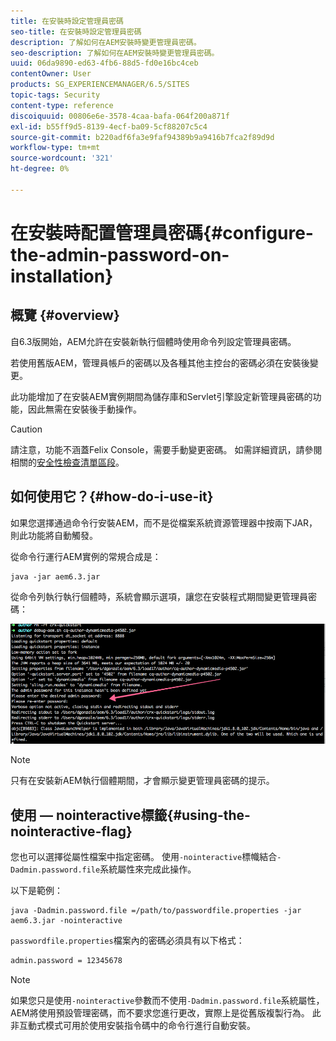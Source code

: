 ```yaml
---
title: 在安裝時設定管理員密碼
seo-title: 在安裝時設定管理員密碼
description: 了解如何在AEM安裝時變更管理員密碼。
seo-description: 了解如何在AEM安裝時變更管理員密碼。
uuid: 06da9890-ed63-4fb6-88d5-fd0e16bc4ceb
contentOwner: User
products: SG_EXPERIENCEMANAGER/6.5/SITES
topic-tags: Security
content-type: reference
discoiquuid: 00806e6e-3578-4caa-bafa-064f200a871f
exl-id: b55ff9d5-8139-4ecf-ba09-5cf88207c5c4
source-git-commit: b220adf6fa3e9faf94389b9a9416b7fca2f89d9d
workflow-type: tm+mt
source-wordcount: '321'
ht-degree: 0%

---
```


# 在安裝時配置管理員密碼{#configure-the-admin-password-on-installation}

## 概覽 {#overview}

自6.3版開始，AEM允許在安裝新執行個體時使用命令列設定管理員密碼。

若使用舊版AEM，管理員帳戶的密碼以及各種其他主控台的密碼必須在安裝後變更。

此功能增加了在安裝AEM實例期間為儲存庫和Servlet引擎設定新管理員密碼的功能，因此無需在安裝後手動操作。

>[!CAUTION]
>
>請注意，功能不涵蓋Felix Console，需要手動變更密碼。 如需詳細資訊，請參閱相關的[安全性檢查清單區段](/help/sites-administering/security-checklist.md#change-default-passwords-for-the-aem-and-osgi-console-admin-accounts)。

## 如何使用它？{#how-do-i-use-it}

如果您選擇通過命令行安裝AEM，而不是從檔案系統資源管理器中按兩下JAR，則此功能將自動觸發。

從命令行運行AEM實例的常規合成是：

```shell
java -jar aem6.3.jar
```

從命令列執行執行個體時，系統會顯示選項，讓您在安裝程式期間變更管理員密碼：

![chlimage_1-116](assets/chlimage_1-116a.png)

>[!NOTE]
>
>只有在安裝新AEM執行個體期間，才會顯示變更管理員密碼的提示。

## 使用 — nointeractive標籤{#using-the-nointeractive-flag}

您也可以選擇從屬性檔案中指定密碼。 使用`-nointeractive`標幟結合`-Dadmin.password.file`系統屬性來完成此操作。

以下是範例：

```shell
java -Dadmin.password.file =/path/to/passwordfile.properties -jar aem6.3.jar -nointeractive
```

`passwordfile.properties`檔案內的密碼必須具有以下格式：

```xml
admin.password = 12345678
```

>[!NOTE]
>
>如果您只是使用`-nointeractive`參數而不使用`-Dadmin.password.file`系統屬性，AEM將使用預設管理密碼，而不要求您進行更改，實際上是從舊版複製行為。 此非互動式模式可用於使用安裝指令碼中的命令行進行自動安裝。
